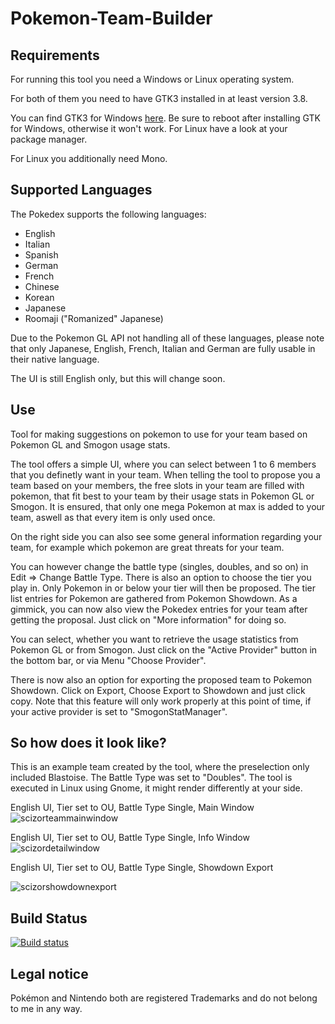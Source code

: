 # Pokemon-Team-Builder

## Requirements
For running this tool you need a Windows or Linux operating system.

For both of them you need to have GTK3 installed in at least version 3.8.

You can find GTK3 for Windows [here](https://sourceforge.net/projects/gtk3win/). Be sure to reboot after installing GTK for Windows, otherwise it won't work. For Linux have a look at your package manager.

For Linux you additionally need Mono.

## Supported Languages
The Pokedex supports the following languages:

- English
- Italian
- Spanish
- German
- French
- Chinese
- Korean
- Japanese
- Roomaji ("Romanized" Japanese)

Due to the Pokemon GL API not handling all of these languages, please note that only  Japanese, English, French, Italian and German are fully usable in their native language.

The UI is still English only, but this will change soon.

## Use
Tool for making suggestions on pokemon to use for your team based on Pokemon GL and Smogon usage stats.

The tool offers a simple UI, where you can select between 1 to 6 members that you definetly want in your team.
When telling the tool to propose you a team based on your members, the free slots in your team are filled with pokemon, that fit best to your team by their usage stats in Pokemon GL or Smogon.
It is ensured, that only one mega Pokemon at max is added to your team, aswell as that every item is only used once.

On the right side you can also see some general information regarding your team, for example which pokemon are great threats for your team.

You can however change the battle type (singles, doubles, and so on) in Edit => Change Battle Type.
There is also an option to choose the tier you play in. Only Pokemon in or below your tier will then be proposed.
The tier list entries for Pokemon are gathered from Pokemon Showdown.
As a gimmick, you can now also view the Pokedex entries for your team after getting the proposal.
Just click on "More information" for doing so.

You can select, whether you want to retrieve the usage statistics from Pokemon GL or from Smogon.
Just click on the "Active Provider" button in the bottom bar, or via Menu "Choose Provider".

There is now also an option for exporting the proposed team to Pokemon Showdown. 
Click on Export, Choose Export to Showdown and just click copy.
Note that this feature will only work properly at this point of time, if your active provider is set to "SmogonStatManager".

## So how does it look like?
This is an example team created by the tool, where the preselection only included Blastoise. 
The Battle Type was set to "Doubles". The tool is executed in Linux using Gnome, it might render differently at your side.

English UI, Tier set to OU, Battle Type Single, Main Window
![scizorteammainwindow](https://cloud.githubusercontent.com/assets/4287938/18030550/40f9b926-6cb9-11e6-9d21-a1f5317aff0a.png)

English UI, Tier set to OU, Battle Type Single, Info Window
![scizordetailwindow](https://cloud.githubusercontent.com/assets/4287938/18030551/4464e5d6-6cb9-11e6-9e19-3f7c3912cfb3.png)

English UI, Tier set to OU, Battle Type Single, Showdown Export

![scizorshowdownexport](https://cloud.githubusercontent.com/assets/4287938/18030552/46fc8114-6cb9-11e6-8f67-a902054907a0.png)

## Build Status
[![Build status](https://ci.appveyor.com/api/projects/status/m0bvnx6ae3n2o06q/branch/master?svg=true)](https://ci.appveyor.com/project/DigitalFlow/pokemon-team-builder/branch/master)

## Legal notice
Pokémon and Nintendo both are registered Trademarks and do not belong to me in any way.

